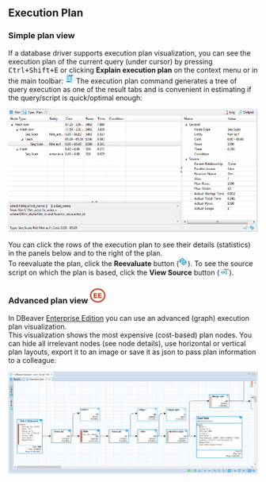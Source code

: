 ## Execution Plan

### Simple plan view

If a database driver supports execution plan visualization, you can see the execution plan of the current query (under cursor) by pressing <kbd>Ctrl+Shift+E</kbd> or clicking **Explain execution plan** on the context menu or in the main toolbar: ![](images/ug/Exec-plan.png)
The execution plan command generates a tree of query execution as one of the result tabs and is convenient in estimating if the query/script is quick/optimal enough: 

![](images/ug/Execution_plan.png)

You can click the rows of the execution plan to see their details (statistics) in the panels below and to the right of the plan.  
To reevaluate the plan, click the **Reevaluate** button (![](images/ug/Refresh-projects-icon.png)).
To see the source script on which the plan is based, click the **View Source** button (![](images/ug/View-Source-button.png)).

### Advanced plan view <img src="images/ee.png" width="32"/>

In DBeaver [Enterprise Edition](Enterprise-Edition) you can use an advanced (graph) execution plan visualization.  
This visualization shows the most expensive (cost-based) plan nodes. You can hide all irrelevant nodes (see node details), use horizontal or vertical plan layouts, export it to an image or save it as json to pass plan information to a colleague.

![](images/ug/Exec-plan-graph.png)
